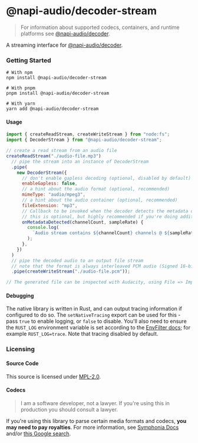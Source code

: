 # @napi-audio/decoder-stream

> For information about supported codecs, containers, and runtime platforms see [@napi-audio/decoder](../decoder).

A streaming interface for [@napi-audio/decoder](../decoder).

### Getting Started

```
# With npm
npm install @napi-audio/decoder-stream

# With pnpm
pnpm install @napi-audio/decoder-stream

# With yarn
yarn add @napi-audio/decoder-stream
```

#### Usage

```js
import { createReadStream, createWriteStream } from "node:fs";
import { DecoderStream } from "@napi-audio/decoder-stream";

// create a read stream from an audio file
createReadStream("./audio-file.mp3")
  // pipe the stream into an instance of DecoderStream
  .pipe(
    new DecoderStream({
      // don't enable gapless decoding (optional, disabled by default)
      enableGapless: false,
      // a hint about the audio format (optional, recommended)
      mimeType: "audio/mpeg3",
      // a hint about the audio container (optional, recommended)
      fileExtension: "mp3",
      // Callback to be invoked when the decoder detects the metadata of the underlying audio.
      // this is optional, but highly recommended if you're doing additional audio processing.
      onMetadataDetected(channelCount, sampleRate) {
        console.log(
          `Audio stream contains ${channelCount} channels @ ${sampleRate}hz`
        );
      },
    })
  )
  // pipe the decoded audio to an output file stream
  // note that the format is always interleaved PCM audio (Signed 16-bit PCM, Little-Endian)
  .pipe(createWriteStream("./audio-file.pcm"));

// The generated file can be inspected with Audacity, using File => Import => Raw Data
```

#### Debugging

The native library is written in Rust, and can output tracing information if configured to do so.
The `setNativeTracing` export can be used for this - pass `true` to enable logging, or `false` to disable.
You'll also need to ensure the `RUST_LOG` environment variable is set according to the [EnvFilter docs](https://docs.rs/tracing-subscriber/latest/tracing_subscriber/filter/struct.EnvFilter.html); for example `RUST_LOG=trace`. Note that tracing disabled by default.

### Licensing

#### Source Code

This source is licensed under [MPL-2.0](https://www.mozilla.org/en-US/MPL/2.0/).

#### Codecs

> I am a software developer, not a lawyer. If you're using this in production you should consult a lawyer.

If you're using this library to parse certain media formats and codecs, **you may need to pay royalties**. For more information, see [Symphonia Docs](https://docs.rs/symphonia/latest/symphonia/) and/or [this Google search](https://www.google.com/search?q=audio+codec+royalties).

